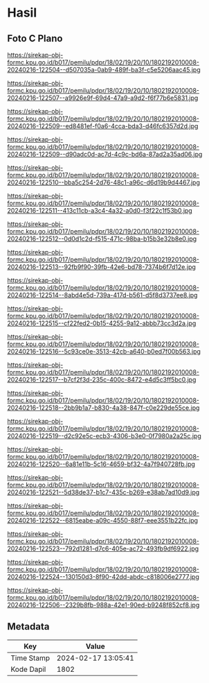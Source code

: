 # Hasil

## Foto C Plano

https://sirekap-obj-formc.kpu.go.id/b017/pemilu/pdpr/18/02/19/20/10/1802192010008-20240216-122504--d507035a-0ab9-489f-ba3f-c5e5206aac45.jpg

https://sirekap-obj-formc.kpu.go.id/b017/pemilu/pdpr/18/02/19/20/10/1802192010008-20240216-122507--a9926e9f-69d4-47a9-a9d2-f6f77b6e5831.jpg

https://sirekap-obj-formc.kpu.go.id/b017/pemilu/pdpr/18/02/19/20/10/1802192010008-20240216-122509--ed8481ef-f0a6-4cca-bda3-d46fc6357d2d.jpg

https://sirekap-obj-formc.kpu.go.id/b017/pemilu/pdpr/18/02/19/20/10/1802192010008-20240216-122509--d90adc0d-ac7d-4c9c-bd6a-87ad2a35ad06.jpg

https://sirekap-obj-formc.kpu.go.id/b017/pemilu/pdpr/18/02/19/20/10/1802192010008-20240216-122510--bba5c254-2d76-48c1-a96c-d6d19b9d4467.jpg

https://sirekap-obj-formc.kpu.go.id/b017/pemilu/pdpr/18/02/19/20/10/1802192010008-20240216-122511--413c11cb-a3c4-4a32-a0d0-f3f22c1f53b0.jpg

https://sirekap-obj-formc.kpu.go.id/b017/pemilu/pdpr/18/02/19/20/10/1802192010008-20240216-122512--0d0d1c2d-f515-471c-98ba-b15b3e32b8e0.jpg

https://sirekap-obj-formc.kpu.go.id/b017/pemilu/pdpr/18/02/19/20/10/1802192010008-20240216-122513--92fb9f90-39fb-42e6-bd78-7374b6f7d12e.jpg

https://sirekap-obj-formc.kpu.go.id/b017/pemilu/pdpr/18/02/19/20/10/1802192010008-20240216-122514--8abd4e5d-739a-417d-b561-d5f8d3737ee8.jpg

https://sirekap-obj-formc.kpu.go.id/b017/pemilu/pdpr/18/02/19/20/10/1802192010008-20240216-122515--cf22fed2-0b15-4255-9a12-abbb73cc3d2a.jpg

https://sirekap-obj-formc.kpu.go.id/b017/pemilu/pdpr/18/02/19/20/10/1802192010008-20240216-122516--5c93ce0e-3513-42cb-a640-b0ed7f00b563.jpg

https://sirekap-obj-formc.kpu.go.id/b017/pemilu/pdpr/18/02/19/20/10/1802192010008-20240216-122517--b7cf2f3d-235c-400c-8472-e4d5c3ff5bc0.jpg

https://sirekap-obj-formc.kpu.go.id/b017/pemilu/pdpr/18/02/19/20/10/1802192010008-20240216-122518--2bb9b1a7-b830-4a38-847f-c0e229de55ce.jpg

https://sirekap-obj-formc.kpu.go.id/b017/pemilu/pdpr/18/02/19/20/10/1802192010008-20240216-122519--d2c92e5c-ecb3-4306-b3e0-0f7980a2a25c.jpg

https://sirekap-obj-formc.kpu.go.id/b017/pemilu/pdpr/18/02/19/20/10/1802192010008-20240216-122520--6a81e11b-5c16-4659-bf32-4a7f940728fb.jpg

https://sirekap-obj-formc.kpu.go.id/b017/pemilu/pdpr/18/02/19/20/10/1802192010008-20240216-122521--5d38de37-b1c7-435c-b269-e38ab7ad10d9.jpg

https://sirekap-obj-formc.kpu.go.id/b017/pemilu/pdpr/18/02/19/20/10/1802192010008-20240216-122522--6815eabe-a09c-4550-88f7-eee3551b22fc.jpg

https://sirekap-obj-formc.kpu.go.id/b017/pemilu/pdpr/18/02/19/20/10/1802192010008-20240216-122523--792d1281-d7c6-405e-ac72-493fb9df6922.jpg

https://sirekap-obj-formc.kpu.go.id/b017/pemilu/pdpr/18/02/19/20/10/1802192010008-20240216-122524--130150d3-8f90-42dd-abdc-c818006e2777.jpg

https://sirekap-obj-formc.kpu.go.id/b017/pemilu/pdpr/18/02/19/20/10/1802192010008-20240216-122506--2329b8fb-988a-42e1-90ed-b9248f852cf8.jpg


## Metadata

| Key        | Value               |
| ---------- | ------------------- |
| Time Stamp | 2024-02-17 13:05:41 |
| Kode Dapil | 1802                |



